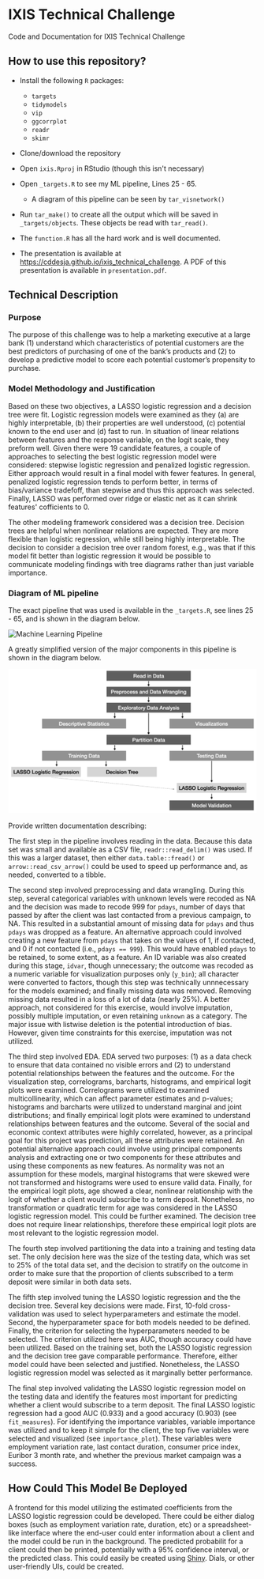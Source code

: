 # IXIS Technical Challenge
 Code and Documentation for IXIS Technical Challenge
 

## How to use this repository?
* Install the following `R` packages:
  - `targets`
  - `tidymodels`
  - `vip`
  - `ggcorrplot`
  - `readr`
  - `skimr`
 
* Clone/download the repository

* Open `ixis.Rproj` in RStudio (though this isn't necessary)

* Open `_targets.R` to see my ML pipeline, Lines 25 - 65.
  - A diagram of this pipeline can be seen by `tar_visnetwork()`
    
* Run `tar_make()` to create all the output which will be saved in `_targets/objects`. These objects be read with `tar_read()`. 

* The `function.R` has all the hard work and is well documented. 

* The presentation is available at https://cddesja.github.io/ixis_technical_challenge. A PDF of this presentation is available in `presentation.pdf`.

## Technical Description

### Purpose
The purpose of this challenge was to help a marketing executive at a large bank (1) understand which characteristics of potential customers are the best predictors of purchasing of one of the bank’s products and (2) to develop a predictive model to score each potential customer’s propensity to purchase. 

### Model Methodology and Justification
Based on these two objectives, a LASSO logistic regression and a decision tree were fit. Logistic regression models were examined as they (a) are highly interpretable, (b) their properties are well understood, (c) potential known to the end user and (d) fast to run. In situation of linear relations between features and the response variable, on the logit scale, they preform well. Given there were 19 candidate features, a couple of approaches to selecting the best logistic regression model were considered: stepwise logistic regression and penalized logistic regression. Either approach would result in a final model with fewer features. In general, penalized logistic regression tends to perform better, in terms of bias/variance tradefoff, than stepwise and thus this approach was selected. Finally, LASSO was performed over ridge or elastic net as it can shrink features' cofficients to 0. 

The other modeling framework considered was a decision tree. Decision trees are helpful when nonlinear relations are expected. They are more flexible than logistic regression, while still being highly interpretable. The decision to consider a decision tree over random forest, e.g., was that if this model fit better than logistic regression it would be possible to communicate modeling findings with tree diagrams rather than just variable importance. 

### Diagram of ML pipeline

The exact pipeline that was used is available in the `_targets.R`, see lines 25 - 65, and is shown in the diagram below.

![Machine Learning Pipeline](ml_pipeline.png)

A greatly simplified version of the major components in this pipeline is shown in the diagram below.

![Simplified Pipeline](simplified_pipeline.png)

Provide written documentation describing:

The first step in the pipeline involves reading in the data. Because this data set was small and available as a CSV file, `readr::read_delim()` was used. If this was a larger dataset, then either `data.table::fread()` or `arrow::read_csv_arrow()` could be used to speed up performance and, as needed, converted to a tibble.

The second step involved preprocessing and data wrangling. During this step, several categorical variables with unknown levels were recoded as NA and the decision was made to recode 999 for `pdays`, number of days that passed by after the client was last contacted from a previous campaign, to NA. This resulted in a substantial amount of missing data for `pdays` and thus `pdays` was dropped as a feature. An alternative approach could involved creating a new feature from `pdays` that takes on the values of 1, if contacted, and 0 if not contacted (i.e., `pdays == 999`). This would have enabled `pdays` to be retained, to some extent, as a feature. An ID variable was also created during this stage, `idvar`, though unnecessary; the outcome was recoded as a numeric variable for visualization purposes only (`y_bin`); all character were converted to factors, though this step was technically unnnecessary for the models examined; and finally missing data was removed. Removing missing data resulted in a loss of a lot of data (nearly 25%). A better approach, not considered for this exercise, would involve imputation, possibly multiple imputation, or even retaining `unknown` as a category. The major issue with listwise deletion is the potential introduction of bias. However, given time constraints for this exercise, imputation was not utilized.   

The third step involved EDA. EDA served two purposes: (1) as a data check to ensure that data contained no visible errors and (2) to understand potential relationships between the features and the outcome. For the visualization step, correlograms, barcharts, histograms, and empirical logit plots were examined. Correlograms were utilized to examined multicollinearity, which can affect parameter estimates and p-values; histograms and barcharts were utilized to understand marginal and joint distributions; and finally empirical logit plots were examined to understand relationships between features and the outcome. Several of the social and economic context attributes were highly correlated, however, as a principal goal for this project was prediction, all these attributes were retained. An potential alternative approach could involve using principal components analysis and extracting one or two components for these attributes and using these components as new features. As normality was not an assumption for these models, marginal histograms that were skewed were not transformed and histograms were used to ensure valid data. Finally, for the empirical logit plots, age showed a clear, nonlinear relationship with the logit of whether a client would subscribe to a term deposit. Nonetheless, no transformation or quadratic term for age was considered in the LASSO logistic regression model. This could be further examined. The decision tree does not require linear relationships, therefore these empirical logit plots are most relevant to the logistic regression model. 

The fourth step involved partitioning the data into a training and testing data set. The only decision here was the size of the testing data, which was set to 25% of the total data set, and the decision to stratify on the outcome in order to make sure that the proportion of clients subscribed to a term deposit were similar in both data sets.

The fifth step involved tuning the LASSO logistic regression and the the decision tree. Several key decisions were made. First, 10-fold cross-validation was used to select hyperparameters and estimate the model. Second, the hyperparameter space for both models needed to be defined. Finally, the criterion for selecting the hyperparameters needed to be selected. The criterion utilized here was AUC, though accuracy could have been utilized. Based on the training set, both the LASSO logistic regression and the decision tree gave comparable performance. Therefore, either model could have been selected and justified. Nonetheless, the LASSO logistic regression model was selected as it marginally better performance.

The final step involved validating the LASSO logistic regression model on the testing data and identify the features most important for predicting whether a client would subscribe to a term deposit. The final LASSO logistic regression had a good AUC (0.933) and a good accuracy (0.903) (see `fit_measures`). For identifying the importance variables, variable importance was utilized and to keep it simple for the client, the top five variables were selected and visualized (see `importance_plot`). These variables were employment variation rate, last contact duration, consumer price index, Euribor 3 month rate, and whether the previous market campaign was a success. 

## How Could This Model Be Deployed

A frontend for this model utilizing the estimated coefficients from the LASSO logistic regression could be developed. There could be either dialog boxes (such as employment variation rate, duration, etc) or a spreadsheet-like interface where the end-user could enter information about a client and the model could be run in the background. The predicted probabilit for a client could then be printed, potentially with a 95% confidence interval, or the predicted class. This could easily be created using [Shiny](https://shiny.rstudio.com/). Dials, or other user-friendly UIs, could be created.   